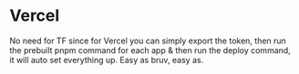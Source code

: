 # Vercel

No need for TF since for Vercel you can simply export the token, then run the prebuilt pnpm command for each app & then run the deploy command, it will auto set everything up. Easy as bruv, easy as.
